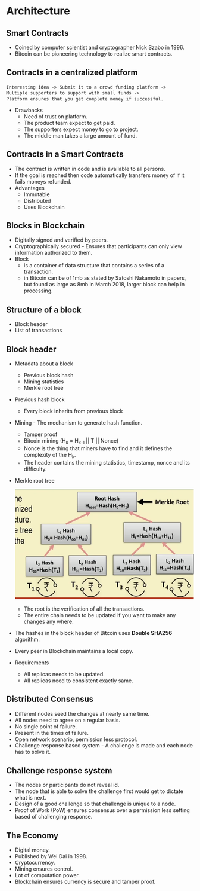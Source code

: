 # Architecture

## Smart Contracts

- Coined by computer scientist and cryptographer Nick Szabo in 1996.
- Bitcoin can be pioneering technology to realize smart contracts.

## Contracts in a centralized platform

    Interesting idea -> Submit it to a crowd funding platform ->
    Multiple supporters to support with small funds ->
    Platform ensures that you get complete money if successful.

- Drawbacks
  - Need of trust on platform.
  - The product team expect to get paid.
  - The supporters expect money to go to project.
  - The middle man takes a large amount of fund.

## Contracts in a Smart Contracts

- The contract is written in code and is available to all persons.
- If the goal is reached then code automatically transfers money of if it fails moneys refunded.
- Advantages
  - Immutable
  - Distributed
  - Uses Blockchain

## Blocks in Blockchain

- Digitally signed and verified by peers.
- Cryptographically secured - Ensures that participants can only view information authorized to them.
- Block
  - is a container of data structure that contains a series of a transaction.
  - in Bitcoin can be of 1mb as stated by Satoshi Nakamoto in papers, but found as large as 8mb in March 2018, larger block can help in processing.

## Structure of a block

- Block header
- List of transactions

## Block header

- Metadata about a block
  - Previous block hash
  - Mining statistics
  - Merkle root tree
- Previous hash block
  - Every block inherits from previous block
- Mining - The mechanism to generate hash function.
  - Tamper proof
  - Bitcoin mining (H<sub>k</sub> = H<sub>k-1</sub> || T || Nonce)
  - Nonce is the thing that miners have to find and it defines the complexity of the H<sub>k</sub>.
  - The header contains the mining statistics, timestamp, nonce and its difficulty.
- Merkle root tree

  ![](chrome_2018-08-22_10-09-33-ac736d62-9dfc-4ef0-a30e-7dcff5c07928.png)

  - The root is the verification of all the transactions.
  - The entire chain needs to be updated if you want to make any changes any where.

- The hashes in the block header of Bitcoin uses **Double SHA256** algorithm.
- Every peer in Blockchain maintains a local copy.
- Requirements
  - All replicas needs to be updated.
  - All replicas need to consistent exactly same.

## Distributed Consensus

- Different nodes seed the changes at nearly same time.
- All nodes need to agree on a regular basis.
- No single point of failure.
- Present in the times of failure.
- Open network scenario, permission less protocol.
- Challenge response based system - A challenge is made and each node has to solve it.

## Challenge response system

- The nodes or participants do not reveal id.
- The node that is able to solve the challenge first would get to dictate what is next.
- Design of a good challenge so that challenge is unique to a node.
- Proof of Work (PoW) ensures consensus over a permission less setting based of challenging response.

## The Economy

- Digital money.
- Published by Wei Dai in 1998.
- Cryptocurrency.
- Mining ensures control.
- Lot of computation power.
- Blockchain ensures currency is secure and tamper proof.
